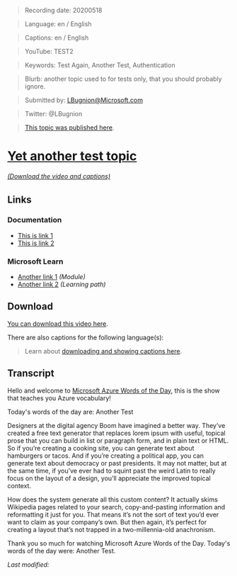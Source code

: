 > Recording date: 20200518

> Language: en / English

> Captions: en / English

> YouTube: TEST2

> Keywords: Test Again, Another Test, Authentication

> Blurb: another topic used to for tests only, that you should probably ignore.

> Submitted by: LBugnion@Microsoft.com

> Twitter: @LBugnion

> [This topic was published here](http://gslb.ch/wod-another-test).

# [Yet another test topic](/topic/en/another-test)

<!-- YOUTUBEEMBED -->

###### [(Download the video and captions)](#download)

## Links

### Documentation

- [This is link 1](http://gslb.ch)
- [This is link 2](http://gslb.ch)

### Microsoft Learn

- [Another link 1](http://gslb.ch) *(Module)*
- [Another link 2](http://gslb.ch) *(Learning path)*

<a id="download"></a>

## Download

[You can download this video here](<!-- DOWNLOAD -->).

There are also captions for the following language(s):

<!-- DOWNLOAD-CAPTIONS -->

> Learn about [downloading and showing captions here](/en/captions).

## Transcript

Hello and welcome to [Microsoft Azure Words of the Day](/en), this is the show that teaches you Azure vocabulary!

Today's words of the day are: Another Test

Designers at the digital agency Boom have imagined a better way. They’ve created a free text generator that replaces lorem ipsum with useful, topical prose that you can build in list or paragraph form, and in plain text or HTML. So if you’re creating a cooking site, you can generate text about hamburgers or tacos. And if you’re creating a political app, you can generate text about democracy or past presidents. It may not matter, but at the same time, if you’ve ever had to squint past the weird Latin to really focus on the layout of a design, you’ll appreciate the improved topical context.

How does the system generate all this custom content? It actually skims Wikipedia pages related to your search, copy-and-pasting information and reformatting it just for you. That means it’s not the sort of text you’d ever want to claim as your company’s own. But then again, it’s perfect for creating a layout that’s not trapped in a two-millennia-old anachronism.

Thank you so much for watching Microsoft Azure Words of the Day. Today's words of the day were: Another Test.

*Last modified: <!-- DATETIME -->*